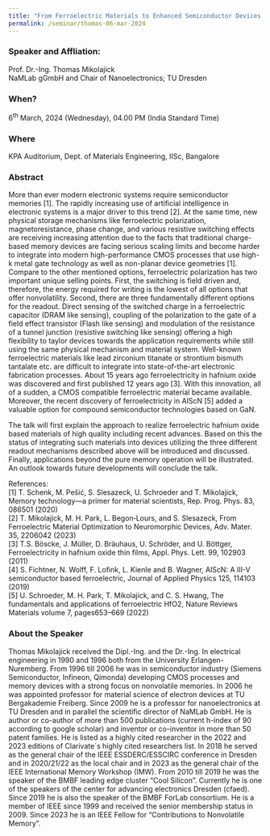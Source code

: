 ```yaml
---
title: "From Ferroelectric Materials to Enhanced Semiconductor Devices (06/03/24)"
permalink: /seminar/thomas-06-mar-2024
---
```

### Speaker and Affliation:
Prof. Dr.-Ing. Thomas Mikolajick<br>
NaMLab gGmbH and  Chair of Nanoelectronics; TU Dresden

### When?
6<sup>th</sup> March, 2024 (Wednesday), 04.00 PM (India Standard Time)

### Where
KPA Auditorium, Dept. of Materials Engineering, IISc, Bangalore

### Abstract
More than ever modern electronic systems require semiconductor memories [1]. The rapidly increasing use of artificial intelligence in electronic systems is a major driver to this trend [2]. At the same time, new physical storage mechanisms like ferroelectric polarization, magnetoresistance, phase change, and various resistive switching effects are receiving increasing attention due to the facts that traditional charge-based memory devices are facing serious scaling limits and become harder to integrate into modern high-performance CMOS processes that use high-k metal gate technology as well as non-planar device geometries [1]. Compare to the other mentioned options, ferroelectric polarization has two important unique selling points. First, the switching is field driven and, therefore, the energy required for writing is the lowest of all options that offer nonvolatility. Second, there are three fundamentally different options for the readout. Direct sensing of the switched charge in a ferroelectric capacitor (DRAM like sensing), coupling of the polarization to the gate of a field effect transistor (Flash like sensing) and modulation of the resistance of a tunnel junction (resistive switching like sensing) offering a high flexibility to taylor devices towards the application requirements while still using the same physical mechanism and material system. Well-known ferroelectric materials like lead zirconium titanate or strontium bismuth tantalate etc. are difficult to integrate into state-of-the-art electronic fabrication processes. About 15 years ago ferroelectricity in hafnium oxide was discovered and first published 12 years ago [3]. With this innovation, all of a sudden, a CMOS compatible ferroelectric material became available.  Moreover, the recent discovery of ferroelectricity in AlScN [5] added a valuable option for compound semiconductor technologies based on GaN.
 
The talk will first explain the approach to realize ferroelectric hafnium oxide based materials of high quality including recent advances. Based on this the status of integrating such materials into devices utilizing the three different readout mechanisms described above will be introduced and discussed. Finally, applications beyond the pure memory operation will be illustrated. An outlook towards future developments will conclude the talk.
 
References:<br>
[1] T. Schenk, M. Pešić, S. Slesazeck, U. Schroeder and T. Mikolajick, Memory technology—a primer for material scientists, Rep. Prog. Phys. 83, 086501 (2020)<br>
[2] T. Mikolajick, M. H. Park, L. Begon‐Lours, and S. Slesazeck, From Ferroelectric Material Optimization to Neuromorphic Devices, Adv. Mater. 35, 2206042 (2023)<br>
[3] T.S. Böscke, J. Müller, D. Bräuhaus, U. Schröder, and U. Böttger, Ferroelectricity in hafnium oxide thin films, Appl. Phys. Lett. 99, 102903 (2011)<br>
[4] S. Fichtner, N. Wolff, F. Lofink, L. Kienle and B. Wagner, AlScN: A III-V semiconductor based ferroelectric, Journal of Applied Physics 125, 114103 (2019)<br>
[5] U. Schroeder, M. H. Park, T. Mikolajick, and C. S. Hwang, The fundamentals and applications of ferroelectric HfO2, Nature Reviews Materials volume 7, pages653–669 (2022)
   
### About the Speaker
Thomas Mikolajick received the Dipl.-Ing. and the Dr.-Ing. In electrical engineering in 1990 and 1996 both from the University Erlangen-Nuremberg. From 1996 till 2006 he was in semiconductor industry (Siemens Semiconductor, Infineon, Qimonda) developing CMOS processes and memory devices with a strong focus on nonvolatile memories. In 2006 he was appointed professor for material science of electron devices at TU Bergakademie Freiberg. Since 2009 he is a professor for nanoelectronics at TU Dresden and in parallel the scientific director of NaMLab GmbH. He is author or co-author of more than 500 publications (current h-index of 90 according to google scholar) and inventor or co-inventor in more than 50 patent families. He is listed as a highly cited researcher in the 2022 and 2023 editions of Clarivate´s highly cited researchers list. In 2018 he served as the general chair of the IEEE ESSDERC/ESSCIRC conference in Dresden and in 2020/21/22 as the local chair and in 2023 as the general chair of the IEEE International Memory Workshop (IMW). From 2010 till 2019 he was the speaker of the BMBF leading edge cluster “Cool Silicon”. Currently he is one of the speakers of the center for advancing electronics Dresden (cfaed). Since 2019 he is also the speaker of the BMBF ForLab consortium. He is a member of IEEE since 1999 and received the senior membership status in 2009. Since 2023 he is an IEEE Fellow for “Contributions to Nonvolatile Memory”. 